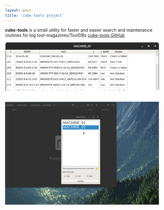 ```yaml
---
layout: post
title: 'cube-tools project'
---
```

**cube-tools** is a small utility for faster and easier search and maintenance routines for big tool-magazines/ToolDBs
[cube-tools GitHub](https://github.com/CubeElement/cube-tools-py)

![cube-tools main screen](/assets/img/projects/cube-tools/111025676-fa003880-83e5-11eb-992b-fd41370d9905.png)

![cube-tools demo](/assets/img/projects/cube-tools/131312398-10246f0a-68f2-4932-9c69-a82e32f3c647.gif)
